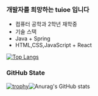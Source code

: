 ### 개발자를 희망하는 tuioe 입니다 
- 컴퓨터 공학과 2학년 재학중
- 기술 스택
- Java + Spring
- HTML,CSS,JavaScript + React

[![Top Langs](https://github-readme-stats.vercel.app/api/top-langs/?username=tuioe5679&layout=compact)](https://github.com/tuioe5679/github-readme-stats)

### GitHub State
[![trophy](https://github-profile-trophy.vercel.app/?username=tuioe5679)](https://github.com/tuioe5679/github-readme-stats)![Anurag's GitHub stats](https://github-readme-stats.vercel.app/api?username=tuioe5679&show_icons=true)









